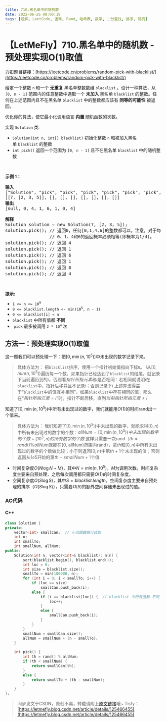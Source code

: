 ```yaml
---
title: 710.黑名单中的随机数
date: 2022-06-26 08:00:19
tags: [题解, LeetCode, 困难, Rand, 哈希表, 数学, 二分查找, 排序, 随机]
---
```


# 【LetMeFly】710.黑名单中的随机数 - 预处理实现O(1)取值

力扣题目链接：[https://leetcode.cn/problems/random-pick-with-blacklist/](https://leetcode.cn/problems/random-pick-with-blacklist/)

<p>给定一个整数 <code>n</code> 和一个 <strong>无重复</strong> 黑名单整数数组&nbsp;<code>blacklist</code>&nbsp;。设计一种算法，从 <code>[0, n - 1]</code> 范围内的任意整数中选取一个&nbsp;<strong>未加入&nbsp;</strong>黑名单&nbsp;<code>blacklist</code>&nbsp;的整数。任何在上述范围内且不在黑名单&nbsp;<code>blacklist</code>&nbsp;中的整数都应该有 <strong>同等的可能性</strong> 被返回。</p>

<p>优化你的算法，使它最小化调用语言 <strong>内置</strong> 随机函数的次数。</p>

<p>实现&nbsp;<code>Solution</code>&nbsp;类:</p>

<ul>
	<li><code>Solution(int n, int[] blacklist)</code>&nbsp;初始化整数 <code>n</code> 和被加入黑名单&nbsp;<code>blacklist</code>&nbsp;的整数</li>
	<li><code>int pick()</code>&nbsp;返回一个范围为 <code>[0, n - 1]</code> 且不在黑名单&nbsp;<code>blacklist</code> 中的随机整数</li>
</ul>

<p>&nbsp;</p>

<p><strong>示例 1：</strong></p>

<pre>
<strong>输入</strong>
["Solution", "pick", "pick", "pick", "pick", "pick", "pick", "pick"]
[[7, [2, 3, 5]], [], [], [], [], [], [], []]
<strong>输出</strong>
[null, 0, 4, 1, 6, 1, 0, 4]

<b>解释
</b>Solution solution = new Solution(7, [2, 3, 5]);
solution.pick(); // 返回0，任何[0,1,4,6]的整数都可以。注意，对于每一个pick的调用，
                 // 0、1、4和6的返回概率必须相等(即概率为1/4)。
solution.pick(); // 返回 4
solution.pick(); // 返回 1
solution.pick(); // 返回 6
solution.pick(); // 返回 1
solution.pick(); // 返回 0
solution.pick(); // 返回 4
</pre>

<p>&nbsp;</p>

<p><strong>提示:</strong></p>

<ul>
	<li><code>1 &lt;= n &lt;= 10<sup>9</sup></code></li>
	<li><code>0 &lt;= blacklist.length &lt;- min(10<sup>5</sup>, n - 1)</code></li>
	<li><code>0 &lt;= blacklist[i] &lt; n</code></li>
	<li><code>blacklist</code>&nbsp;中所有值都 <strong>不同</strong></li>
	<li>&nbsp;<code>pick</code>&nbsp;最多被调用&nbsp;<code>2 * 10<sup>4</sup></code>&nbsp;次</li>
</ul>

## 方法一：预处理实现O(1)取值

这一题我们可以预处理一下：把$[0, \min(n, 10^5))$中未出现的数字记录下来。

> 具体方法为：
> 把```blacklist```排序，使用一个指针初始值指向下标```0```。
> $i$从$[0, min(n, 10^5))$遍历每一个数，如果指针已经达到了```blacklist```的结尾，就记录下当前遍历到的$i$，否则看$指针所指元素$和$i$是否相同：若相同就说明$i$在```blacklist```中，指针后移并且不记录$i$；否则记录下$i$
> 上述算法得益于“```blacklist```中的值互补相同”。如果```blacklist```中存在相同的值，那么在“$指针所指元素=i$”时，指针不断后移，直到$当前指针所指元素\neq i$

知道了$[0, \min(n, 10^5))$中所有未出现过的数字，我们就能用$O(1)$的时间rand出一个值来。

> 具体方法为：
> 我们知道了$[0, \min(n, 10^5))$中未出现的数字，就能求得$[0,n)$中所有未出现过的数字的个数：$allNum=[0,\min(n, 10^5))中未出现的数字的个数+[10^5, n)的所有数字的个数$
> 这样只需要一次rand（$th = rand() \% allNum$就能在[0, allNum)范围内rand），拿$th$和$[0,n)$中所有未出现过的数字的个数做比较：小于则返回$[0,n)$中第$th + 1$个未出现的值；否则返回从$1e5$开始的第$th - smallNum + 1$个值


+ 时间复杂度$O(N\log N + M)$，其中$N=min(n, 10^5)$，$M$为调用次数。时间复杂度主要来自预处理，之后每次调用都只需要$O(1)$的时间复杂度。
+ 空间复杂度$O(S\log S)$，其中$S=blacklist.length$。空间复杂度主要来自预处理的排序（$O(S\log S)$），只需要$O(S)$的额外空间存储未出现过的值。

### AC代码

#### C++

```cpp
class Solution {
private:
    vector<int> smallCan;  // 小范围数据可选取
    int n;
    int smallTo;
    int smallNum, allNum;
public:
    Solution(int n, vector<int>& blacklist): n(n) {
        sort(blacklist.begin(), blacklist.end());
        int loc = 0;
        int size = blacklist.size();
        smallTo = min(100000, n);
        for (int i = 0; i < smallTo; i++) {
            if (loc == size)
                smallCan.push_back(i);
            else {
                if (i == blacklist[loc]) {  // blacklist 中所有值都 不同
                    loc++;
                }
                else {
                    smallCan.push_back(i);
                }
            }
        }
        smallNum = smallCan.size();
        allNum = smallNum + (n - smallTo);
    }
    
    int pick() {
        int th = rand() % allNum;
        if (th < smallNum) {
            return smallCan[th];
        }
        else {
            return smallTo + (th - smallNum);
        }
    }
};
```


> 同步发文于CSDN，原创不易，转载请附上[原文链接](https://leetcode.letmefly.xyz/2022/06/26/LeetCode%200710.%20%E9%BB%91%E5%90%8D%E5%8D%95%E4%B8%AD%E7%9A%84%E9%9A%8F%E6%9C%BA%E6%95%B0/)哦~
> Tisfy：[https://letmefly.blog.csdn.net/article/details/125466455](https://letmefly.blog.csdn.net/article/details/125466455)
    